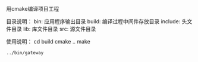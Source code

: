 用cmake编译项目工程

目录说明：
    bin: 应用程序输出目录
    build: 编译过程中间件存放目录
    include: 头文件目录
    lib: 库文件目录
    src: 源文件目录

使用说明：
    cd build
    cmake ..
    make

    ../bin/gateway
